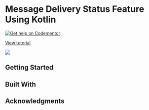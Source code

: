 # Message Delivery Status Feature Using Kotlin
[![Get help on Codementor](https://cdn.codementor.io/badges/get_help_github.svg)](https://www.codementor.io/neoighodaro?utm_source=github&utm_medium=button&utm_term=neoighodaro&utm_campaign=github)

[View tutorial](https://pusher.com/tutorials/read-receipts-kotlin)

![](https://www.dropbox.com/s/wyuj90b9xt0p7cz/Build-a-Message-Delivery-Status-Feature-Using-Kotlin-1.gif?raw=1)

## Getting Started

## Built With

## Acknowledgments
